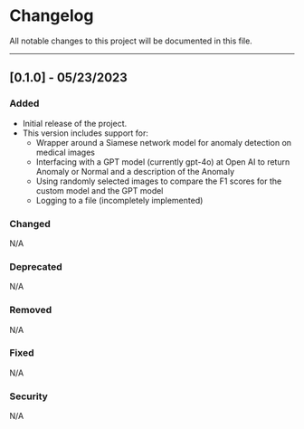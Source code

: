 # Changelog

All notable changes to this project will be documented in this file.

******************************************

## [0.1.0] - 05/23/2023
### Added
- Initial release of the project.
- This version includes support for:
	- Wrapper around a Siamese network model for anomaly detection on medical images
	- Interfacing with a GPT model (currently gpt-4o) at Open AI to return Anomaly or Normal 
	and a description of the Anomaly
	- Using randomly selected images to compare the F1 scores for the custom model and the GPT model
	- Logging to a file (incompletely implemented)

### Changed
N/A

### Deprecated
N/A

### Removed
N/A

### Fixed
N/A

### Security
N/A
